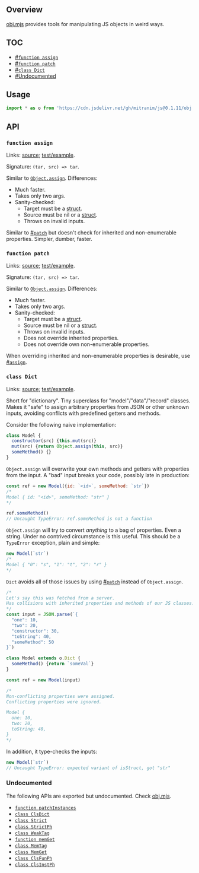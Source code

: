 ## Overview

[obj.mjs](../obj.mjs) provides tools for manipulating JS objects in weird ways.

## TOC

  * [#`function assign`](#function-assign)
  * [#`function patch`](#function-patch)
  * [#`class Dict`](#class-dict)
  * [#Undocumented](#undocumented)

## Usage

```js
import * as o from 'https://cdn.jsdelivr.net/gh/mitranim/js@0.1.11/obj.mjs'
```

## API

### `function assign`

Links: [source](../obj.mjs#L3); [test/example](../test/obj_test.mjs#L45).

Signature: `(tar, src) => tar`.

Similar to [`Object.assign`](https://developer.mozilla.org/en-US/docs/Web/JavaScript/Reference/Global_Objects/Object/assign). Differences:

  * Much faster.
  * Takes only two args.
  * Sanity-checked:
    * Target must be a [struct](lang_readme.md#function-isstruct).
    * Source must be nil or a [struct](lang_readme.md#function-isstruct).
    * Throws on invalid inputs.

Similar to [#`patch`](#function-patch) but doesn't check for inherited and non-enumerable properties. Simpler, dumber, faster.

### `function patch`

Links: [source](../obj.mjs#L9); [test/example](../test/obj_test.mjs#L154).

Signature: `(tar, src) => tar`.

Similar to [`Object.assign`](https://developer.mozilla.org/en-US/docs/Web/JavaScript/Reference/Global_Objects/Object/assign). Differences:

  * Much faster.
  * Takes only two args.
  * Sanity-checked:
    * Target must be a [struct](lang_readme.md#function-isstruct).
    * Source must be nil or a [struct](lang_readme.md#function-isstruct).
    * Throws on invalid inputs.
    * Does not override inherited properties.
    * Does not override own non-enumerable properties.

When overriding inherited and non-enumerable properties is desirable, use [#`assign`](#function-assign).

### `class Dict`

Links: [source](../obj.mjs#L25); [test/example](../test/obj_test.mjs#L199).

Short for "dictionary". Tiny superclass for "model"/"data"/"record" classes. Makes it "safe" to assign arbitrary properties from JSON or other unknown inputs, avoiding conflicts with predefined getters and methods.

Consider the following naive implementation:

```js
class Model {
  constructor(src) {this.mut(src)}
  mut(src) {return Object.assign(this, src)}
  someMethod() {}
}
```

`Object.assign` will overwrite your own methods and getters with properties from the input. A "bad" input breaks your code, possibly late in production:

```js
const ref = new Model({id: `<id>`, someMethod: `str`})
/*
Model { id: "<id>", someMethod: "str" }
*/

ref.someMethod()
// Uncaught TypeError: ref.someMethod is not a function
```

`Object.assign` will try to convert _anything_ to a bag of properties. Even a string. Under no contrived circumstance is this useful. This should be a `TypeError` exception, plain and simple:

```js
new Model(`str`)
/*
Model { "0": "s", "1": "t", "2": "r" }
*/
```

`Dict` avoids all of those issues by using [#`patch`](#function-patch) instead of `Object.assign`.

```js
/*
Let's say this was fetched from a server.
Has collisions with inherited properties and methods of our JS classes.
*/
const input = JSON.parse(`{
  "one": 10,
  "two": 20,
  "constructor": 30,
  "toString": 40,
  "someMethod": 50
}`)

class Model extends o.Dict {
  someMethod() {return `someVal`}
}

const ref = new Model(input)

/*
Non-conflicting properties were assigned.
Conflicting properties were ignored.

Model {
  one: 10,
  two: 20,
  toString: 40,
}
*/
```

In addition, it type-checks the inputs:

```js
new Model(`str`)
// Uncaught TypeError: expected variant of isStruct, got "str"
```

### Undocumented

The following APIs are exported but undocumented. Check [obj.mjs](../obj.mjs).

  * [`function patchInstances`](../obj.mjs#L17)
  * [`class ClsDict`](../obj.mjs#L32)
  * [`class Strict`](../obj.mjs#L37)
  * [`class StrictPh`](../obj.mjs#L76)
  * [`class WeakTag`](../obj.mjs#L94)
  * [`function memGet`](../obj.mjs#L103)
  * [`class MemTag`](../obj.mjs#L105)
  * [`class MemGet`](../obj.mjs#L109)
  * [`class ClsFunPh`](../obj.mjs#L118)
  * [`class ClsInstPh`](../obj.mjs#L134)
